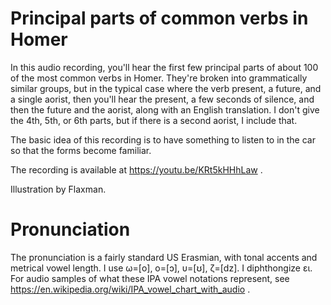 Principal parts of common verbs in Homer
========================================

In this audio recording, you'll hear the first few principal parts of
about 100 of the most common verbs in Homer. They're broken into
grammatically similar groups, but in the typical case where the verb
present, a future, and a single aorist, then you'll hear the present,
a few seconds of silence, and then the future and the aorist, along
with an English translation. I don't give the 4th, 5th, or 6th parts,
but if there is a second aorist, I include that. 

The basic
idea of this recording is to have something to listen to in the car so
that the forms become familiar.

The recording is available at https://youtu.be/KRt5kHHhLaw .

Illustration by Flaxman.


# Pronunciation

The pronunciation is a fairly standard US Erasmian, with tonal accents and metrical vowel length. I use
ω=[o], ο=[ɔ], υ=[ʊ], ζ=[dz]. I diphthongize ει.	
For audio samples of what these	IPA vowel notations
represent, see https://en.wikipedia.org/wiki/IPA_vowel_chart_with_audio .


